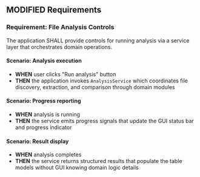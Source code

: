 ## MODIFIED Requirements

### Requirement: File Analysis Controls
The application SHALL provide controls for running analysis via a service layer that orchestrates domain operations.

#### Scenario: Analysis execution
- **WHEN** user clicks "Run analysis" button
- **THEN** the application invokes `AnalysisService` which coordinates file discovery, extraction, and comparison through domain modules

#### Scenario: Progress reporting
- **WHEN** analysis is running
- **THEN** the service emits progress signals that update the GUI status bar and progress indicator

#### Scenario: Result display
- **WHEN** analysis completes
- **THEN** the service returns structured results that populate the table models without GUI knowing domain logic details

